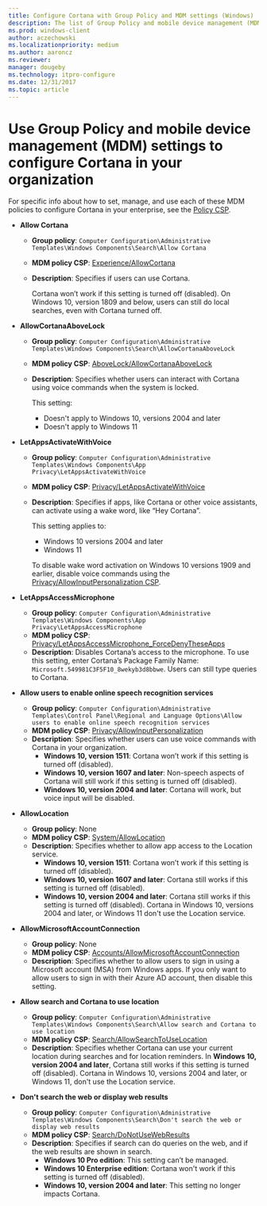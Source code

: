 ```yaml
---
title: Configure Cortana with Group Policy and MDM settings (Windows)
description: The list of Group Policy and mobile device management (MDM) policy settings that apply to Cortana at work.
ms.prod: windows-client
author: aczechowski
ms.localizationpriority: medium
ms.author: aaroncz
ms.reviewer: 
manager: dougeby
ms.technology: itpro-configure
ms.date: 12/31/2017
ms.topic: article
---
```


# Use Group Policy and mobile device management (MDM) settings to configure Cortana in your organization

For specific info about how to set, manage, and use each of these MDM policies to configure Cortana in your enterprise, see the [Policy CSP](/windows/client-management/mdm/policy-configuration-service-provider).

- **Allow Cortana**
  - **Group policy**: `Computer Configuration\Administrative Templates\Windows Components\Search\Allow Cortana`
  - **MDM policy CSP**: [Experience/AllowCortana](/windows/client-management/mdm/policy-csp-experience#experience-allowcortana)
  - **Description**: Specifies if users can use Cortana.

    Cortana won’t work if this setting is turned off (disabled). On Windows 10, version 1809 and below, users can still do local searches, even with Cortana turned off.

- **AllowCortanaAboveLock**
  - **Group policy**: `Computer Configuration\Administrative Templates\Windows Components\Search\AllowCortanaAboveLock`
  - **MDM policy CSP**: [AboveLock/AllowCortanaAboveLock](/windows/client-management/mdm/policy-csp-abovelock#abovelock-allowcortanaabovelock)
  - **Description**: Specifies whether users can interact with Cortana using voice commands when the system is locked.

    This setting:

    - Doesn't apply to Windows 10, versions 2004 and later
    - Doesn't apply to Windows 11

- **LetAppsActivateWithVoice**
  - **Group policy**: `Computer Configuration\Administrative Templates\Windows Components\App Privacy\LetAppsActivateWithVoice`
  - **MDM policy CSP**: [Privacy/LetAppsActivateWithVoice](/windows/client-management/mdm/policy-csp-privacy#privacy-letappsactivatewithvoice)
  - **Description**: Specifies if apps, like Cortana or other voice assistants, can activate using a wake word, like “Hey Cortana”.

    This setting applies to:

    - Windows 10 versions 2004 and later
    - Windows 11

    To disable wake word activation on Windows 10 versions 1909 and earlier, disable voice commands using the [Privacy/AllowInputPersonalization CSP](/windows/client-management/mdm/policy-csp-privacy#privacy-allowinputpersonalization).

- **LetAppsAccessMicrophone**
  - **Group policy**: `Computer Configuration\Administrative Templates\Windows Components\App Privacy\LetAppsAccessMicrophone`
  - **MDM policy CSP**: [Privacy/LetAppsAccessMicrophone_ForceDenyTheseApps](/windows/client-management/mdm/policy-csp-privacy#privacy-letappsaccessmicrophone-forcedenytheseapps)
  - **Description**: Disables Cortana’s access to the microphone. To use this setting, enter Cortana’s Package Family Name: `Microsoft.549981C3F5F10_8wekyb3d8bbwe`. Users can still type queries to Cortana.

- **Allow users to enable online speech recognition services**
  - **Group policy**: `Computer Configuration\Administrative Templates\Control Panel\Regional and Language Options\Allow users to enable online speech recognition services`
  - **MDM policy CSP**: [Privacy/AllowInputPersonalization](/windows/client-management/mdm/policy-csp-privacy#privacy-allowinputpersonalization)
  - **Description**: Specifies whether users can use voice commands with Cortana in your organization.
    - **Windows 10, version 1511**: Cortana won’t work if this setting is turned off (disabled).
    - **Windows 10, version 1607 and later**: Non-speech aspects of Cortana will still work if this setting is turned off (disabled).
    - **Windows 10, version 2004 and later**: Cortana will work, but voice input will be disabled.

- **AllowLocation**
  - **Group policy**: None
  - **MDM policy CSP**: [System/AllowLocation](/windows/client-management/mdm/policy-csp-system#system-allowlocation)
  - **Description**: Specifies whether to allow app access to the Location service.
    - **Windows 10, version 1511**: Cortana won’t work if this setting is turned off (disabled).
    - **Windows 10, version 1607 and later**: Cortana still works if this setting is turned off (disabled).
    - **Windows 10, version 2004 and later**: Cortana still works if this setting is turned off (disabled). Cortana in Windows 10, versions 2004 and later, or Windows 11 don't use the Location service.

- **AllowMicrosoftAccountConnection**
  - **Group policy**: None
  - **MDM policy CSP**: [Accounts/AllowMicrosoftAccountConnection](/windows/client-management/mdm/policy-csp-accounts#accounts-allowmicrosoftaccountconnection)
  - **Description**: Specifies whether to allow users to sign in using a Microsoft account (MSA) from Windows apps. If you only want to allow users to sign in with their Azure AD account, then disable this setting.

- **Allow search and Cortana to use location**
  - **Group policy**: `Computer Configuration\Administrative Templates\Windows Components\Search\Allow search and Cortana to use location`
  - **MDM policy CSP**: [Search/AllowSearchToUseLocation](/windows/client-management/mdm/policy-csp-search#search-allowsearchtouselocation)
  - **Description**: Specifies whether Cortana can use your current location during searches and for location reminders. In **Windows 10, version 2004 and later**, Cortana still works if this setting is turned off (disabled). Cortana in Windows 10, versions 2004 and later, or Windows 11, don't use the Location service.

- **Don't search the web or display web results**
  - **Group policy**: `Computer Configuration\Administrative Templates\Windows Components\Search\Don't search the web or display web results`
  - **MDM policy CSP**: [Search/DoNotUseWebResults](/windows/client-management/mdm/policy-csp-search#search-donotusewebresults)
  - **Description**: Specifies if search can do queries on the web, and if the web results are shown in search.
    - **Windows 10 Pro edition**: This setting can’t be managed.
    - **Windows 10 Enterprise edition**: Cortana won't work if this setting is turned off (disabled).
    - **Windows 10, version 2004 and later**: This setting no longer impacts Cortana.
